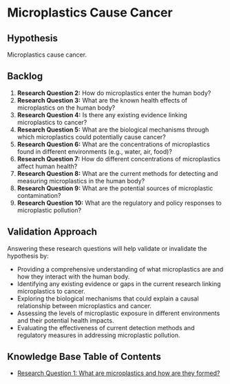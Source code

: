 # Microplastics Cause Cancer

## Hypothesis

Microplastics cause cancer.

## Backlog

1. **Research Question 2:** How do microplastics enter the human body?
2. **Research Question 3:** What are the known health effects of microplastics on the human body?
3. **Research Question 4:** Is there any existing evidence linking microplastics to cancer?
4. **Research Question 5:** What are the biological mechanisms through which microplastics could potentially cause cancer?
5. **Research Question 6:** What are the concentrations of microplastics found in different environments (e.g., water, air, food)?
6. **Research Question 7:** How do different concentrations of microplastics affect human health?
7. **Research Question 8:** What are the current methods for detecting and measuring microplastics in the human body?
8. **Research Question 9:** What are the potential sources of microplastic contamination?
9. **Research Question 10:** What are the regulatory and policy responses to microplastic pollution?

## Validation Approach

Answering these research questions will help validate or invalidate the hypothesis by:

- Providing a comprehensive understanding of what microplastics are and how they interact with the human body.
- Identifying any existing evidence or gaps in the current research linking microplastics to cancer.
- Exploring the biological mechanisms that could explain a causal relationship between microplastics and cancer.
- Assessing the levels of microplastic exposure in different environments and their potential health impacts.
- Evaluating the effectiveness of current detection methods and regulatory measures in addressing microplastic pollution.

## Knowledge Base Table of Contents

* [Research Question 1: What are microplastics and how are they formed?](./Research_Question_1_What_are_microplastics_and_how_are_they_formed.md)